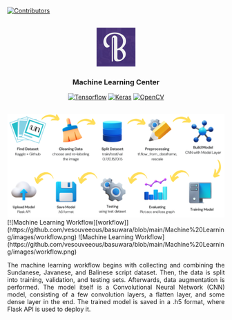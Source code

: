 <a name="readme-top"></a>

[![Contributors][contributors-shield]][contributors-url]

<!-- PROJECT LOGO -->
<br />
<div align="center">
  <a href="https://github.com/vesouveeous/basuwara">
    <img src="images/logo.png" alt="Basuwara" width="90" height="90">
  </a>
<h3 align="center">Machine Learning Center</h3>

<!-- ABOUT THE PROJECT -->

[![Tensorflow][tensorflow]][tensorflow-url] 
[![Keras][keras]][keras-url] 
[![OpenCV][opencv]][opencv-url] 
</div>

<br />
<img src="images/workflow.png" alt="Machine Learning Workflow">
[![Machine Learning Workflow][workflow]](https://github.com/vesouveeous/basuwara/blob/main/Machine%20Learning/images/workflow.png)
![Machine Learning Workflow](https://github.com/vesouveeous/basuwara/blob/main/Machine%20Learning/images/workflow.png)
<br />
<p align="justify">
The machine learning workflow begins with collecting and combining the Sundanese, Javanese, and Balinese script dataset. Then, the data is split into training, validation, and testing sets. Afterwards, data augmentation is performed. The model itself is a Convolutional Neural Network (CNN) model, consisting of a few convolution layers, a flatten layer, and some dense layer in the end. The trained model is saved in a .h5 format, where Flask API is used to deploy it.
</p>

[contributors-shield]: https://img.shields.io/github/contributors/vesouveeous/basuwara.svg?style=for-the-badge
[contributors-url]: https://github.com/vesouveeous/basuwara/graphs/contributors

[tensorflow]: https://img.shields.io/badge/TensorFlow-%23FF6F00.svg?style=for-the-badge&logo=TensorFlow&logoColor=white
[tensorflow-url]: https://tensorflow.org/
[keras]: https://img.shields.io/badge/Keras-%23D00000.svg?style=for-the-badge&logo=Keras&logoColor=white
[keras-url]: https://keras.io/
[opencv]: https://img.shields.io/badge/opencv-%23white.svg?style=for-the-badge&logo=opencv&logoColor=white
[opencv-url]: https://opencv.org/
[workflow]: images/workflow.png
